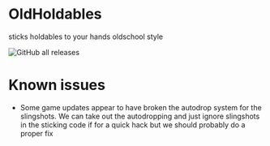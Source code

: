 # OldHoldables
 sticks holdables to your hands oldschool style

![GitHub all releases](https://img.shields.io/github/downloads/lunakittyyy/OldHoldables/total?style=plastic)

# Known issues
- Some game updates appear to have broken the autodrop system for the slingshots. We can take out the autodropping and just ignore slingshots in the sticking code if for a quick hack but we should probably do a proper fix
